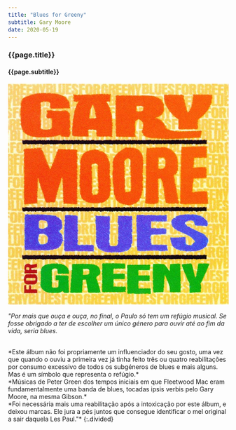 ```yaml
---
title: "Blues for Greeny"
subtitle: Gary Moore
date: 2020-05-19
---
```


### {{page.title}} ###
#### {{page.subtitle}} ####
![greeny](assets/images/album-list/dsc_5.jpg)

*"Por mais que ouça e ouça, no final, o Paulo só tem um refúgio musical. Se fosse obrigado a ter de escolher um único género para ouvir até ao fim da vida, seria blues.*

<br/>
*Este álbum não foi propriamente um influenciador do seu gosto, uma vez que quando o ouviu a primeira vez já tinha feito três ou quatro reabilitações por consumo excessivo de todos os subgéneros de blues e mais alguns. Mas é um símbolo que representa o refúgio.*

<br/>
*Músicas de Peter Green dos tempos iniciais em que Fleetwood Mac eram fundamentalmente uma banda de blues, tocadas ipsis verbis pelo Gary Moore, na mesma Gibson.*

<br/>
*Foi necessária mais uma reabilitação após a intoxicação por este álbum, e deixou marcas. Ele jura a pés juntos que consegue identificar o mel original a sair daquela Les Paul."*
{:.divided}
